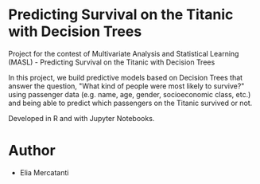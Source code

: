 # Predicting Survival on the Titanic with Decision Trees
Project for the contest of Multivariate Analysis and Statistical Learning (MASL) - Predicting Survival on the Titanic with Decision Trees

In this project, we build predictive models based on Decision Trees that answer the question, "What kind of people were most likely to survive?" 
using passenger data (e.g. name, age, gender, socioeconomic class, etc.) and being able to predict which passengers on the Titanic survived or not.

Developed in R and with Jupyter Notebooks.

# Author
- Elia Mercatanti